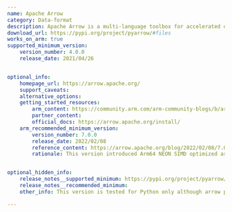 ```yaml
---
name: Apache Arrow
category: Data-format
description: Apache Arrow is a multi-language toolbox for accelerated data interchange and in-memory processing.
download_url: https://pypi.org/project/pyarrow/#files
works_on_arm: true
supported_minimum_version:
    version_number: 4.0.0
    release_date: 2021/04/26


optional_info:
    homepage_url: https://arrow.apache.org/
    support_caveats:
    alternative_options:
    getting_started_resources:
        arm_content: https://community.arm.com/arm-community-blogs/b/architectures-and-processors-blog/posts/apache-optimization-on-arm
        partner_content: 
        official_docs: https://arrow.apache.org/install/
    arm_recommended_minimum_version:
        version_number: 7.0.0
        release_date: 2022/02/08
        reference_content: https://arrow.apache.org/blog/2022/02/08/7.0.0-release/
        rationale: This version introduced Arm64 NEON SIMD optimized assembly for internal min_max utility functions, resulting in a 4x to 6x performance improvement.


optional_hidden_info:
    release_notes__supported_minimum: https://pypi.org/project/pyarrow/4.0.0/#files
    release_notes__recommended_minimum:
    other_info: This version is tested for Python only although arrow provides arm64 support for other languages as well.

---
```

